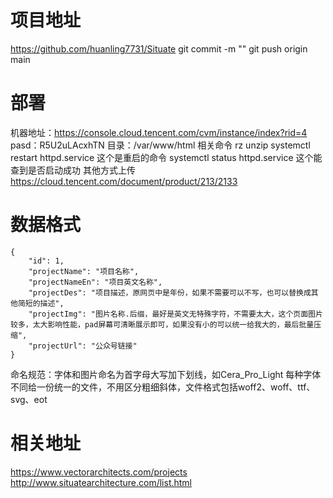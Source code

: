 # 项目地址

https://github.com/huanling7731/Situate
git commit -m ""
git push origin main

# 部署

机器地址：https://console.cloud.tencent.com/cvm/instance/index?rid=4
pasd：R5U2uLAcxhTN
目录：/var/www/html
相关命令
rz
unzip
systemctl restart httpd.service  这个是重启的命令
systemctl status httpd.service 这个能查到是否启动成功
其他方式上传 https://cloud.tencent.com/document/product/213/2133

# 数据格式

```
{
    "id": 1,
    "projectName": "项目名称",
    "projectNameEn": "项目英文名称",
    "projectDes": "项目描述，原网页中是年份，如果不需要可以不写，也可以替换成其他简短的描述",
    "projectImg": "图片名称.后缀，最好是英文无特殊字符，不需要太大，这个页面图片较多，太大影响性能，pad屏幕可清晰展示即可，如果没有小的可以统一给我大的，最后批量压缩",
    "projectUrl": "公众号链接"
}
```

命名规范：字体和图片命名为首字母大写加下划线，如Cera_Pro_Light
每种字体不同给一份统一的文件，不用区分粗细斜体，文件格式包括woff2、woff、ttf、svg、eot

# 相关地址

https://www.vectorarchitects.com/projects
http://www.situatearchitecture.com/list.html